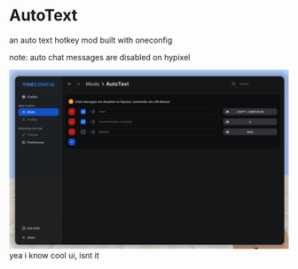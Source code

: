 # AutoText
an auto text hotkey mod built with oneconfig

note: auto chat messages are disabled on hypixel

![Settings Page](images/settings-page.png)
yea i know cool ui, isnt it